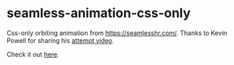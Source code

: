 # seamless-animation-css-only
Css-only orbiting animation from https://seamlesshr.com/.
Thanks to Kevin Powell for sharing his [attempt video](https://www.youtube.com/watch?v=vpx8pQaaJ38&t=1s).

Check it out [here](https://kmilewczyk.github.io/seamless-animation-css-only/).
